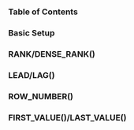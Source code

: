 ### Table of Contents
### Basic Setup
### RANK/DENSE_RANK()
### LEAD/LAG()
### ROW_NUMBER()
### FIRST_VALUE()/LAST_VALUE()
